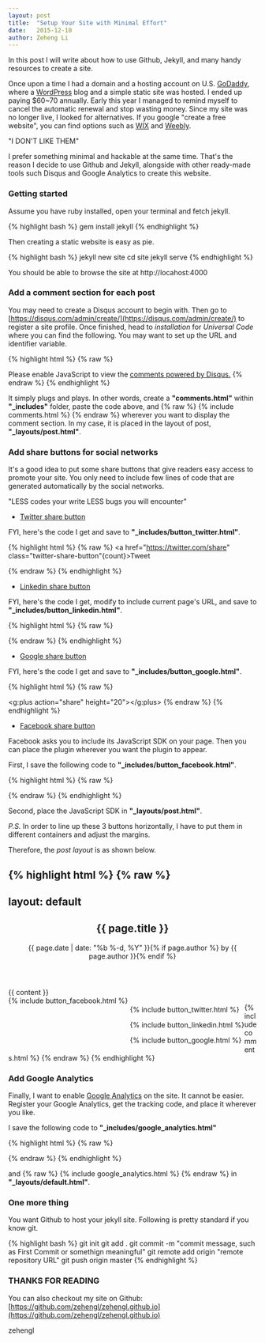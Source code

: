 ```yaml
---
layout: post
title:  "Setup Your Site with Minimal Effort"
date:   2015-12-10
author: Zeheng Li
---
```


In this post I will write about how to use Github, Jekyll, and many handy resources to create a site.

Once upon a time I had a domain and a hosting account on U.S. [GoDaddy](https://www.godaddy.com/), where a [WordPress](https://wordpress.org/) blog and a simple static site was hosted. I ended up paying $60~70 annually. Early this year I managed to remind myself to cancel the automatic renewal and stop wasting money. Since my site was no longer live, I looked for alternatives. If you google "create a free website", you can find options such as [WIX](http://www.wix.com/) and [Weebly](http://www.weebly.com/).

"I DON'T LIKE THEM"

I prefer something minimal and hackable at the same time. That's the reason I decide to use Github and Jekyll, alongside with other ready-made tools such Disqus and Google Analytics to create this website.

### Getting started

Assume you have ruby installed, open your terminal and fetch jekyll.

{% highlight bash %}
gem install jekyll
{% endhighlight %}

Then creating a static website is easy as pie.

{% highlight bash %}
jekyll new site
cd site
jekyll serve
{% endhighlight %}

You should be able to browse the site at http://locahost:4000

### Add a comment section for each post

You may need to create a Disqus account to begin with. Then go to [https://disqus.com/admin/create/](https://disqus.com/admin/create/) to register a site profile. Once finished, head to *installation* for *Universal Code* where you can find the following. You may want to set up the URL and identifier variable.

{% highlight html %} {% raw %}
<div id="disqus_thread"></div>
<script>
/**
* RECOMMENDED CONFIGURATION VARIABLES: EDIT AND UNCOMMENT THE SECTION BELOW TO INSERT DYNAMIC VALUES FROM YOUR PLATFORM OR CMS.
* LEARN WHY DEFINING THESE VARIABLES IS IMPORTANT: https://disqus.com/admin/universalcode/#configuration-variables
*/

var disqus_config = function () {
this.page.url = "{{site.url}}{{page.url}}"; // Replace PAGE_URL with your page's canonical URL variable
this.page.identifier = "{{page.id}}"; // Replace PAGE_IDENTIFIER with your page's unique identifier variable
};

(function() { // DON'T EDIT BELOW THIS LINE
var d = document, s = d.createElement('script');

s.src = '//zehengl.disqus.com/embed.js';

s.setAttribute('data-timestamp', +new Date());
(d.head || d.body).appendChild(s);
})();
</script>
<noscript>Please enable JavaScript to view the <a href="https://disqus.com/?ref_noscript" rel="nofollow">comments powered by Disqus.</a></noscript>
{% endraw %} {% endhighlight %}

It simply plugs and plays. In other words, create a **"comments.html"** within **"_includes"** folder, paste the code above, and {% raw %} {% include comments.html %} {% endraw %} wherever you want to display the comment section. In my case, it is placed in the layout of post, **"_layouts/post.html"**.

### Add share buttons for social networks

It's a good idea to put some share buttons that give readers easy access to promote your site. You only need to include few lines of code that are generated automatically by the social networks. 

"LESS codes your write LESS bugs you will encounter"

* [Twitter share button][2]

FYI, here's the code I get and save to **"_includes/button_twitter.html"**.

{% highlight html %} {% raw %}
<a href="https://twitter.com/share" class="twitter-share-button"{count}>Tweet</a>
<script>!function(d,s,id){var js,fjs=d.getElementsByTagName(s)[0],p=/^http:/.test(d.location)?'http':'https';if(!d.getElementById(id)){js=d.createElement(s);js.id=id;js.src=p+'://platform.twitter.com/widgets.js';fjs.parentNode.insertBefore(js,fjs);}}(document, 'script', 'twitter-wjs');</script>
{% endraw %} {% endhighlight %}

* [Linkedin share button][3]

FYI, here's the code I get, modify to include current page's URL, and save to **"_includes/button_linkedin.html"**.
  
{% highlight html %} {% raw %}
<script src="//platform.linkedin.com/in.js" type="text/javascript"> lang: en_US</script>
<script type="IN/Share" data-url="{{site.url}}{{page.url}}"></script>
{% endraw %} {% endhighlight %}

* [Google share button][4]

FYI, here's the code I get and save to **"_includes/button_google.html"**.

{% highlight html %} {% raw %}
<script src="https://apis.google.com/js/platform.js" async defer></script>
<g:plus action="share" height="20"></g:plus>
{% endraw %} {% endhighlight %}


* [Facebook share button][1]

Facebook asks you to include its JavaScript SDK on your page. Then you can place the plugin wherever you want the plugin to appear.

First, I save the following code to **"_includes/button_facebook.html"**.

{% highlight html %} {% raw %}
<div class="fb-share-button" data-href="{{site.url}}{{page.url}}" data-layout="button"></div>
{% endraw %} {% endhighlight %} 

Second, place the JavaScript SDK in **"_layouts/post.html"**.

*P.S.* In order to line up these 3 buttons horizontally, I have to put them in different containers and adjust the margins.

Therefore, the *post layout* is as shown below.

{% highlight html %} {% raw %}
---
layout: default
---
<div id="fb-root"></div>
<script>(function(d, s, id) {
var js, fjs = d.getElementsByTagName(s)[0];
if (d.getElementById(id)) return;
js = d.createElement(s); js.id = id;
js.src = "//connect.facebook.net/en_US/sdk.js#xfbml=1&version=v2.5";
fjs.parentNode.insertBefore(js, fjs);
}(document, 'script', 'facebook-jssdk'));</script>

<article class="post" itemscope itemtype="http://schema.org/BlogPosting">

<header class="post-header">
  <h1 class="post-title" itemprop="name headline">{{ page.title }}</h1>
  <p class="post-meta"><time datetime="{{ page.date | date_to_xmlschema }}" itemprop="datePublished">{{ page.date | date: "%b %-d, %Y" }}</time>{% if page.author %} by <span itemprop="author" itemscope itemtype="http://schema.org/Person"><span itemprop="name">{{ page.author }}</span></span>{% endif %}</p>
</header>

<div class="post-content" itemprop="articleBody">
  {{ content }}
</div>

</article>

<div style="float:left"> 
{% include button_facebook.html %}
</div>

<div style="float:left;margin-left:4px; margin-top:4px" >

{% include button_twitter.html %}

{% include button_linkedin.html %}

{% include button_google.html %}

</div>

{% include comments.html %}
{% endraw %} {% endhighlight %}

[1]: https://developers.facebook.com/docs/plugins/share-button

[2]: https://about.twitter.com/resources/buttons

[3]: https://developer.linkedin.com/plugins/share

[4]: https://developers.google.com/+/web/share/

### Add Google Analytics

Finally, I want to enable [Google Analytics](https://www.google.com/analytics/) on the site. It cannot be easier. Register your Google Analytics, get the tracking code, and place it wherever you like.

I save the following code to **"_includes/google_analytics.html"** 

{% highlight html %} {% raw %}
<script>
  (function(i,s,o,g,r,a,m){i['GoogleAnalyticsObject']=r;i[r]=i[r]||function(){
  (i[r].q=i[r].q||[]).push(arguments)},i[r].l=1*new Date();a=s.createElement(o),
  m=s.getElementsByTagName(o)[0];a.async=1;a.src=g;m.parentNode.insertBefore(a,m)
  })(window,document,'script','//www.google-analytics.com/analytics.js','ga');

  ga('create', 'my_tracking_id', 'auto');
  ga('send', 'pageview');

</script>
{% endraw %} {% endhighlight %}

and {% raw %} {% include google_analytics.html %} {% endraw %} in **"_layouts/default.html"**.

### One more thing

You want Github to host your jekyll site. Following is pretty standard if you know git.

{% highlight bash %}
git init
git add .
git commit -m "commit message, such as First Commit or somethign meaningful"
git remote add origin "remote repository URL"
git push origin master
{% endhighlight %}

### THANKS FOR READING

You can also checkout my site on Github: [https://github.com/zehengl/zehengl.github.io](https://github.com/zehengl/zehengl.github.io)

zehengl
